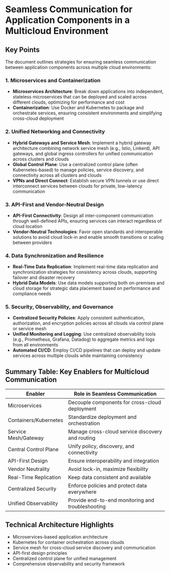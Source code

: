 # Seamless Communication for Application Components in a Multicloud Environment

## Key Points

The document outlines strategies for ensuring seamless communication between application components across multiple cloud environments:

### 1. Microservices and Containerization

- **Microservices Architecture**: Break down applications into independent, stateless microservices that can be deployed and scaled across different clouds, optimizing for performance and cost
- **Containerization**: Use Docker and Kubernetes to package and orchestrate services, ensuring consistent environments and simplifying cross-cloud deployment

### 2. Unified Networking and Connectivity

- **Hybrid Gateways and Service Mesh**: Implement a hybrid gateway architecture combining network service mesh (e.g., Istio, Linkerd), API gateways, and global ingress controllers for unified communication across clusters and clouds
- **Global Control Plane**: Use a centralized control plane (often Kubernetes-based) to manage policies, service discovery, and connectivity across all clusters and clouds
- **VPNs and Direct Connect**: Establish secure VPN tunnels or use direct interconnect services between clouds for private, low-latency communication

### 3. API-First and Vendor-Neutral Design

- **API-First Connectivity**: Design all inter-component communication through well-defined APIs, ensuring services can interact regardless of cloud location
- **Vendor-Neutral Technologies**: Favor open standards and interoperable solutions to avoid cloud lock-in and enable smooth transitions or scaling between providers

### 4. Data Synchronization and Resilience

- **Real-Time Data Replication**: Implement real-time data replication and synchronization strategies for consistency across clouds, supporting failover and disaster recovery
- **Hybrid Data Models**: Use data models supporting both on-premises and cloud storage for strategic data placement based on performance and compliance needs

### 5. Security, Observability, and Governance

- **Centralized Security Policies**: Apply consistent authentication, authorization, and encryption policies across all clouds via control plane or service mesh
- **Unified Monitoring and Logging**: Use centralized observability tools (e.g., Prometheus, Grafana, Datadog) to aggregate metrics and logs from all environments
- **Automated CI/CD**: Employ CI/CD pipelines that can deploy and update services across multiple clouds while maintaining consistency

## Summary Table: Key Enablers for Multicloud Communication

| Enabler | Role in Seamless Communication |
|---------|--------------------------------|
| Microservices | Decouple components for cross-cloud deployment |
| Containers/Kubernetes | Standardize deployment and orchestration |
| Service Mesh/Gateway | Manage cross-cloud service discovery and routing |
| Central Control Plane | Unify policy, discovery, and connectivity |
| API-First Design | Ensure interoperability and integration |
| Vendor Neutrality | Avoid lock-in, maximize flexibility |
| Real-Time Replication | Keep data consistent and available |
| Centralized Security | Enforce policies and protect data everywhere |
| Unified Observability | Provide end-to-end monitoring and troubleshooting |

## Technical Architecture Highlights

- Microservices-based application architecture
- Kubernetes for container orchestration across clouds
- Service mesh for cross-cloud service discovery and communication
- API-first design principles
- Centralized control plane for unified management
- Comprehensive observability and security framework
